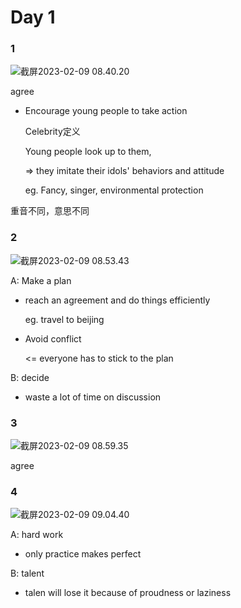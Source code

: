 # Day 1



### 1

![截屏2023-02-09 08.40.20](https://xingqiu-tuchuang-1256524210.cos.ap-shanghai.myqcloud.com/3978/%E6%88%AA%E5%B1%8F2023-02-09%2008.40.20.png)



agree

- Encourage young people to take action

  Celebrity定义

  Young people look up to them, 

  => they imitate their idols' behaviors and attitude

  eg. Fancy, singer, environmental protection



重音不同，意思不同



### 2

![截屏2023-02-09 08.53.43](https://xingqiu-tuchuang-1256524210.cos.ap-shanghai.myqcloud.com/3978/%E6%88%AA%E5%B1%8F2023-02-09%2008.53.43.png)

A: Make a plan

- reach an agreement and do things efficiently

  eg. travel to beijing

- Avoid conflict

  <= everyone has to stick to the plan

B: decide

- waste a lot of time on discussion



### 3

![截屏2023-02-09 08.59.35](https://xingqiu-tuchuang-1256524210.cos.ap-shanghai.myqcloud.com/3978/%E6%88%AA%E5%B1%8F2023-02-09%2008.59.35.png)

agree





### 4

![截屏2023-02-09 09.04.40](https://xingqiu-tuchuang-1256524210.cos.ap-shanghai.myqcloud.com/3978/%E6%88%AA%E5%B1%8F2023-02-09%2009.04.40.png)



A: hard work

- only practice makes perfect

  

B: talent

- talen will lose it because of proudness or laziness



